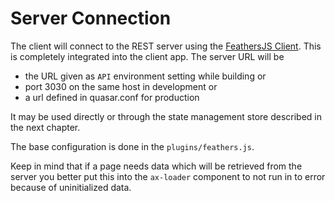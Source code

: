 # Server Connection

The client will connect to the REST server using the [FeathersJS Client](https://github.com/feathersjs/client). This is completely integrated into the client app.
The server URL will be 
- the URL given as `API` environment setting while building or
- port 3030 on the same host in development or
- a url defined in quasar.conf for production

It may be used directly or through the state management store described in the next chapter.

The base configuration is done in the `plugins/feathers.js`.

Keep in mind that if a page needs data which will be retrieved from the server you better put this into the `ax-loader` component to not run in to error because of uninitialized data.
